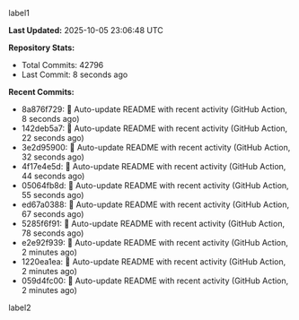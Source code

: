 
label1 
<!-- ACTIVITY_START -->
**Last Updated:** 2025-10-05 23:06:48 UTC

**Repository Stats:**
- Total Commits: 42796
- Last Commit: 8 seconds ago

**Recent Commits:**
- 8a876f729: 🤖 Auto-update README with recent activity (GitHub Action, 8 seconds ago)
- 142deb5a7: 🤖 Auto-update README with recent activity (GitHub Action, 22 seconds ago)
- 3e2d95900: 🤖 Auto-update README with recent activity (GitHub Action, 32 seconds ago)
- 4f17e4e5d: 🤖 Auto-update README with recent activity (GitHub Action, 44 seconds ago)
- 05064fb8d: 🤖 Auto-update README with recent activity (GitHub Action, 55 seconds ago)
- ed67a0388: 🤖 Auto-update README with recent activity (GitHub Action, 67 seconds ago)
- 5285f6f91: 🤖 Auto-update README with recent activity (GitHub Action, 78 seconds ago)
- e2e92f939: 🤖 Auto-update README with recent activity (GitHub Action, 2 minutes ago)
- 1220ea1ea: 🤖 Auto-update README with recent activity (GitHub Action, 2 minutes ago)
- 059d4fc00: 🤖 Auto-update README with recent activity (GitHub Action, 2 minutes ago)
<!-- ACTIVITY_END -->

label2
